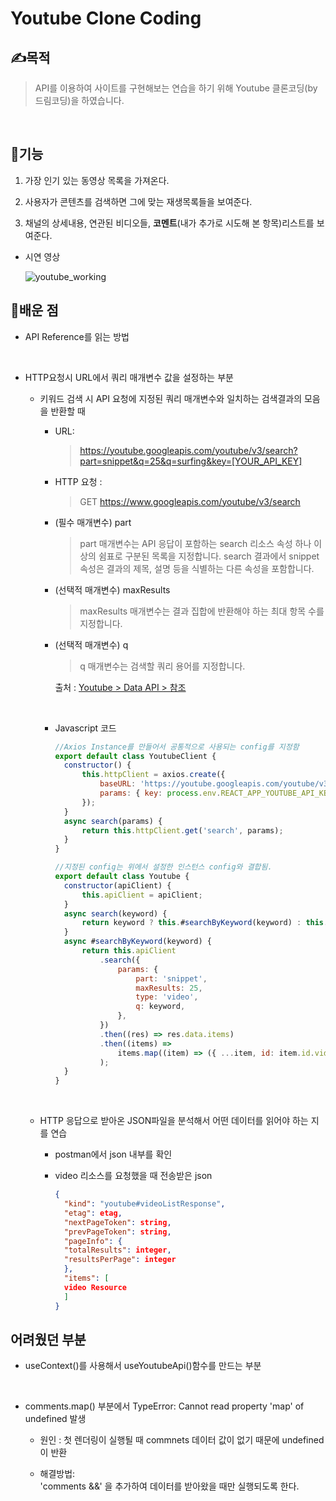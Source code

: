 # Youtube Clone Coding

## ✍목적

> API를 이용하여 사이트를 구현해보는 연습을 하기 위해 Youtube 클론코딩(by드림코딩)을 하였습니다.

<br/>

## 🚀기능

1. 가장 인기 있는 동영상 목록을 가져온다.

2. 사용자가 콘텐츠를 검색하면 그에 맞는 재생목록들을 보여준다.

3. 채널의 상세내용, 연관된 비디오들, **코멘트**(내가 추가로 시도해 본 항목)리스트를 보여준다.
   <br/>

- 시연 영상

  ![youtube_working](https://user-images.githubusercontent.com/105909450/224287566-274d2c48-c077-4b67-b1b3-ef70bfb908d0.gif)
  <br/>

## 📌배운 점

- API Reference를 읽는 방법

<br/>

- HTTP요청시 URL에서 쿼리 매개변수 값을 설정하는 부분

  - 키워드 검색 시 API 요청에 지정된 쿼리 매개변수와 일치하는 검색결과의 모음을 반환할 때

    - URL:

      > https://youtube.googleapis.com/youtube/v3/search?part=snippet&q=25&q=surfing&key=[YOUR_API_KEY]

    - HTTP 요청 :

      > GET https://www.googleapis.com/youtube/v3/search

    - (필수 매개변수) part

      > part 매개변수는 API 응답이 포함하는 search 리소스 속성 하나 이상의 쉼표로 구분된 목록을 지정합니다.
      > search 결과에서 snippet 속성은 결과의 제목, 설명 등을 식별하는 다른 속성을 포함합니다.

    - (선택적 매개변수) maxResults

      > maxResults 매개변수는 결과 집합에 반환해야 하는 최대 항목 수를 지정합니다.

    - (선택적 매개변수) q

      > q 매개변수는 검색할 쿼리 용어를 지정합니다.

      출처 : [Youtube > Data API > 참조](https://developers.google.com/youtube/v3/docs/search/list?hl=ko#javascript)

    <br/>

    - Javascript 코드

      ```javascript
      //Axios Instance를 만들어서 공통적으로 사용되는 config를 지정함
      export default class YoutubeClient {
      	constructor() {
      		this.httpClient = axios.create({
      			baseURL: 'https://youtube.googleapis.com/youtube/v3',
      			params: { key: process.env.REACT_APP_YOUTUBE_API_KEY },
      		});
      	}
      	async search(params) {
      		return this.httpClient.get('search', params);
      	}
      }
      ```

      ```javascript
      //지정된 config는 위에서 설정한 인스턴스 config와 결합됨.
      export default class Youtube {
      	constructor(apiClient) {
      		this.apiClient = apiClient;
      	}
      	async search(keyword) {
      		return keyword ? this.#searchByKeyword(keyword) : this.#mostPopular();
      	}
      	async #searchByKeyword(keyword) {
      		return this.apiClient
      			.search({
      				params: {
      					part: 'snippet',
      					maxResults: 25,
      					type: 'video',
      					q: keyword,
      				},
      			})
      			.then((res) => res.data.items)
      			.then((items) =>
      				items.map((item) => ({ ...item, id: item.id.videoId }))
      			);
      	}
      }
      ```

    <br/>

  - HTTP 응답으로 받아온 JSON파일을 분석해서 어떤 데이터를 읽어야 하는 지를 연습

    - postman에서 json 내부를 확인

    - video 리소스를 요청했을 때 전송받은 json

      ```json
      {
        "kind": "youtube#videoListResponse",
        "etag": etag,
        "nextPageToken": string,
        "prevPageToken": string,
        "pageInfo": {
        "totalResults": integer,
        "resultsPerPage": integer
        },
        "items": [
        video Resource
        ]
      }
      ```

## 어려웠던 부분

- useContext()를 사용해서 useYoutubeApi()함수를 만드는 부분

<br/>

- comments.map() 부분에서 TypeError: Cannot read property 'map' of undefined 발생

  - 원인 : 첫 렌더링이 실행될 때 commnets 데이터 값이 없기 때문에 undefined이 반환

  - 해결방법:  
    'comments &&' 을 추가하여 데이터를 받아왔을 때만 실행되도록 한다.

<br/>

